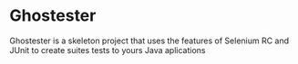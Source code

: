 Ghostester
==========

Ghostester is a skeleton project that uses the features of Selenium RC and JUnit to create suites tests to yours Java aplications
